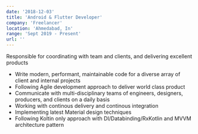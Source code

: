 ```yaml
---
date: '2018-12-03'
title: 'Android & Flutter Developer'
company: 'Freelancer'
location: 'Ahmedabad, In'
range: 'Sept 2019 - Present'
url: ''
---
```


Responsible for coordinating with team and clients, and delivering excellent products

- Write modern, performant, maintainable code for a diverse array of client and internal projects
- Following Agile development approach to deliver world class product
- Communicate with multi-disciplinary teams of engineers, designers, producers, and clients on a daily basis
- Working with continous delivery and continous integration
- Implementing latest Material design techniques
- Following Koltin only approach with DI/Databinding/RxKotlin and MVVM architecture pattern
